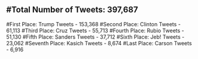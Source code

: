 #Total Number of Tweets: 397,687 
---
#First Place: Trump Tweets - 153,368
#Second Place: Clinton Tweets - 61,113
#Third Place: Cruz Tweets - 55,713
#Fourth Place: Rubio Tweets - 51,130
#Fifth Place: Sanders Tweets - 37,712
#Sixth Place: Jeb! Tweets - 23,062
#Seventh Place: Kasich Tweets - 8,674
#Last Place: Carson Tweets - 6,916
